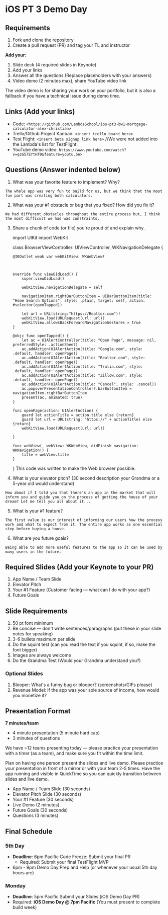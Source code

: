 # iOS PT 3 Demo Day

## Requirements

1. Fork and clone the repository
2. Create a pull request (PR) and tag your TL and instructor

**Add your:**

1. Slide deck (4 required slides in Keynote)
2. Add your links
3. Answer all the questions (Replace placeholders with your answers)
4. Video demo (2 minutes max), share YouTube video link

The video demo is for sharing your work on your portfolio, but it is also a fallback if you have a technical issue during demo time.

## Links (Add your links)

* Code: `<https://github.com/LambdaSchool/ios-pt3-bw1-mortgage-calculator-alex-christian>`
* Trello/Github Project Kanban: `<insert trello board here>`
* Test Flight: `<insert beta signup link here>`  //We were not added into the Lambda's list for TestFlight.
* YouTube demo video: `https://www.youtube.com/watch?v=qzG57EYtHT0&feature=youtu.be>`

## Questions (Answer indented below)

1. What was your favorite feature to implement? Why?

`The whole app was very fun to build for us, but we think that the most fun part was creating both calculators.`

2. What was your #1 obstacle or bug that you fixed? How did you fix it?

`We had different obstacles throughout the entire process but, I think the most difficult we had was constraints.`
  
3. Share a chunk of code (or file) you're proud of and explain why.

   import UIKit
   import WebKit

   class BrowserViewController: UIViewController, WKNavigationDelegate {
       
       @IBOutlet weak var webKitView: WKWebView!
       
       

       override func viewDidLoad() {
           super.viewDidLoad()
           
           webKitView.navigationDelegate = self
           
           navigationItem.rightBarButtonItem = UIBarButtonItem(title: "Home Search Options", style: .plain, target: self, action: #selector(openTapped))

           let url = URL(string:"https://Realtor.com")!
           webKitView.load(URLRequest(url: url))
           webKitView.allowsBackForwardNavigationGestures = true
       }
       
       @objc func openTapped() {
           let ac = UIAlertController(title: "Open Page", message: nil, preferredStyle: .actionSheet)
           ac.addAction(UIAlertAction(title: "Google.com", style: .default, handler: openPage))
           ac.addAction(UIAlertAction(title: "Realtor.com", style: .default, handler: openPage))
           ac.addAction(UIAlertAction(title: "Trulia.com", style: .default, handler: openPage))
           ac.addAction(UIAlertAction(title: "Zillow.com", style: .default, handler: openPage))
           ac.addAction(UIAlertAction(title: "Cancel", style: .cancel))
           ac.popoverPresentationController?.barButtonItem = navigationItem.rightBarButtonItem
           present(ac, animated: true)
       }
       
       func openPage(action: UIAlertAction) {
           guard let actionTitle = action.title else {return}
           guard let url = URL(string: "https://" + actionTitle) else {return}
           webKitView.load(URLRequest(url: url))
           
       }
      
       func webView(_ webView: WKWebView, didFinish navigation: WKNavigation!) {
           title = webView.title
       }

   }
   This code was written to make the Web browser possible.    
    
  
4. What is your elevator pitch? (30 second description your Grandma or a 5-year old would understand)

`How about if I told you that there's an app in the market that will inform you and guide you on the process of getting the house of your dream? Let me tell you all about it...`
  
5. What is your #1 feature?

`The first value is our interest of informing our users how the process work and what to expect from it. The entire app works as one essential step before buying a house.`
  
6. What are you future goals?

`Being able to add more useful features to the app so it can be used by many users in the future.`

## Required Slides (Add your Keynote to your PR)

1. App Name / Team Slide
2. Elevator Pitch
3. Your #1 Feature (Customer facing — what can I do with your app?)
4. Future Goals

## Slide Requirements

1. 50 pt font minimum
2. Be concise — don't write sentences/paragraphs (put these in your slide notes for speaking)
3. 3-6 bullets maximum per slide
4. Do the squint test (can you read the text if you squint, if so, make the font bigger)
6. Images are always welcome
7. Do the Grandma Test (Would your Grandma understand you?)

### Optional Slides

1. Blooper: What's a funny bug or blooper? (screenshots/GIFs please)
2. Revenue Model: If the app was your sole source of income, how would you monetize it?

## Presentation Format

**7 minutes/team**

* 4 minute presentation (5 minute hard cap)
* 3 minutes of questions

We have ~12 teams presenting today — please practice your presentation with a timer (as a team), and make sure you fit within the time limit.

Plan on having one person present the slides and live demo. Please practice your presentation in front of a mirror or with your team 2-5 times. Have the app running and visible in QuickTime so you can quickly transition between slides and live demo.

* App Name / Team Slide (30 seconds)
* Elevator Pitch Slide (30 seconds)
* Your #1 Feature (30 seconds)
* Live Demo (2 minutes)
* Future Goals (30 seconds)
* Questions (3 minutes)

## Final Schedule

### 5th Day

* **Deadline**: 6pm Pacific Code Freeze: Submit your final PR
	* Required: Submit your final TestFlight MVP
* 6pm - 9pm Demo Day Prep and Help (or whenever your usual 5th day hours are)

### Monday

* **Deadline**: 5pm Pacific Submit your Slides (iOS Demo Day PR)
* Required: **iOS Demo Day @ 7pm Pacific** (You must present to complete build week)


